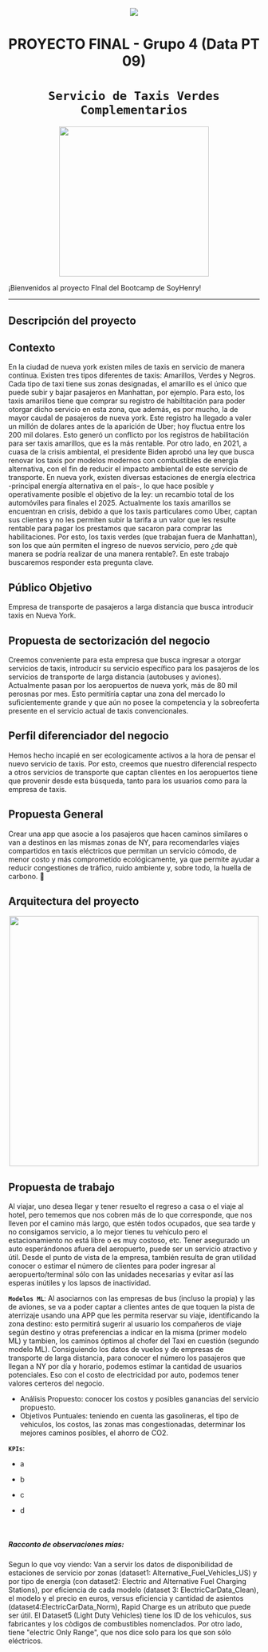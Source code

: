 
<p align=center><img src=https://d31uz8lwfmyn8g.cloudfront.net/Assets/logo-henry-white-lg.png><p>

# <h1 align=center> **PROYECTO FINAL - Grupo 4 (Data PT 09)** </h1>

# <h1 align=center>**`Servicio de Taxis Verdes Complementarios`**</h1>

<p align="center">
<img src=""  height=300>
</p>

¡Bienvenidos al  proyecto FInal del Bootcamp de SoyHenry!
<hr>  

## **Descripción del proyecto**

## Contexto
En la ciudad de nueva york existen miles de taxis en servicio de manera continua. Existen tres tipos diferentes de taxis: Amarillos, Verdes y Negros. Cada tipo de taxi tiene sus zonas designadas, el amarillo es el único que puede subir y bajar pasajeros en Manhattan, por ejemplo. Para esto, los taxis amarillos tiene que comprar su registro de habiltitación para poder otorgar dicho servicio en esta zona, que además, es por mucho, la de mayor caudal de pasajeros de nueva york. Este registro ha llegado a valer un millón de dolares antes de la aparición de Uber; hoy fluctua entre los 200 mil dolares. Esto generó un conflicto por los registros de habilitación para ser taxis amarillos, que es la más rentable. 
Por otro lado, en 2021, a cuasa de la crisis ambiental, el presidente Biden aprobó una ley que busca renovar los taxis por modelos modernos con combustibles de energía alternativa, con el fin de reducir el impacto ambiental de este servicio de transporte. En nueva york, existen diversas estaciones de energía electrica -principal energía alternativa en el país-, lo que hace posible y operativamente posible el objetivo de la ley: un recambio total de los automóviles para finales el 2025. Actualmente los taxis amarillos se encuentran en crisis, debido a que los taxis particulares como Uber, captan sus clientes y no les permiten subir la tarifa a un valor que les resulte rentable para pagar los prestamos que sacaron para comprar las habilitaciones. Por esto, los taxis verdes (que trabajan fuera de Manhattan), son los que aún permiten el ingreso de nuevos servicio, pero ¿de què manera se podría realizar de una manera rentable?. En este trabajo buscaremos responder esta pregunta clave.

## Público Objetivo
Empresa de transporte de pasajeros a larga distancia que busca introducir taxis en Nueva York.

## Propuesta de sectorización del negocio
Creemos conveniente para esta empresa que busca ingresar a otorgar servicios de taxis, introducir su servicio específico para los pasajeros de los servicios de transporte de larga distancia (autobuses y aviones). Actualmente pasan por los aeropuertos de nueva york, más de 80 mil perosnas por mes. Esto permitiría captar una zona del mercado lo suficientemente grande y que aún no posee la competencia y la sobreoferta presente en el servicio actual de taxis convencionales.

## Perfil diferenciador del negocio
Hemos hecho incapié en ser ecologicamente activos a la hora de pensar el nuevo servicio de taxis. Por esto, creemos que nuestro diferencial respecto a otros servicios de transporte que captan clientes en los aeropuertos tiene que provenir desde esta búsqueda, tanto para los usuarios como para la empresa de taxis.  

## Propuesta General

Crear una app que asocie a los pasajeros que hacen caminos similares o van a destinos en las mismas zonas de NY, para recomendarles viajes compartidos en taxis eléctricos que permitan un servicio cómodo, de menor costo y más comprometido ecológicamente, ya que permite ayudar a reducir congestiones de tráfico, ruido ambiente y, sobre todo, la huella de carbono. :muscle:

## **Arquitectura del proyecto**
<p align="center">
<img src="https://github.com/AgustinNiederle/ProyectoFinalPrueba/blob/main/gr%C3%A1ficos/primera%20arquitectura%20de%20proyecto.jpg"  height=500>
</p>

## **Propuesta de trabajo**
Al viajar, uno desea llegar y tener resuelto el regreso a casa o el viaje al hotel, pero tememos que nos cobren más de lo que corresponde, que nos lleven por el camino más largo, que estén todos ocupados, que sea tarde y no consigamos servicio, a lo mejor tienes tu vehículo pero el estacionamiento no está libre o es muy costoso, etc. Tener asegurado un auto esperándonos afuera del aeropuerto, puede ser un servicio atractivo y útil. Desde el punto de vista de la empresa, también resulta de gran utilidad conocer o estimar el número de clientes para poder ingresar al aeropuerto/terminal sólo con las unidades necesarias y evitar así las esperas inútiles y los lapsos de inactividad.

**`Modelos ML`**:
Al asociarnos con las empresas de bus (incluso la propia) y las de aviones, se va a poder captar a clientes antes de que toquen la pista de aterrizaje usando una APP que les permita reservar su viaje, identificando la zona destino: esto permitirá sugerir al usuario los compañeros de viaje según destino y otras preferencias a indicar en la misma (primer modelo ML) y tambien, los caminos óptimos al chofer del Taxi en cuestión (segundo modelo ML). 
Consiguiendo los datos de vuelos y de empresas de transporte de larga distancia, para conocer el número los pasajeros que llegan a NY por día y horario, podemos estimar la cantidad de usuarios potenciales. Eso con el costo de electricidad por auto, podemos tener valores certeros del negocio.

+ Análisis Propuesto: conocer los costos y posibles ganancias del servicio propuesto.
+ Objetivos Puntuales: teniendo en cuenta las gasolineras, el tipo de vehiculos, los costos, las zonas mas congestionadas, determinar los mejores caminos posibles, el ahorro de CO2.


**`KPIs`**:

+ a

+ b
  
+ c

+ d

<br/>

##### Racconto de observaciones mías: 
Segun lo que voy viendo: Van a servir los datos de disponibilidad de estaciones de servicio por zonas (dataset1: Alternative_Fuel_Vehicles_US) y por
tipo de energia (con dataset2: Electric and Alternative Fuel Charging Stations), 
por eficiencia de cada modelo (dataset 3: ElectricCarData_Clean),
el modelo y el precio en euros, versus eficiencia y cantidad de asientos (dataset4:ElectricCarData_Norm), 
Rapid Charge es un atributo que puede ser útil. 
El Dataset5 (Light Duty Vehicles) tiene los ID de los vehiculos, sus fabricantes y los còdigos de combustibles nomenclados. 
Por otro lado, tiene "electric Only Range", que nos dice solo para los que son sólo eléctricos.
